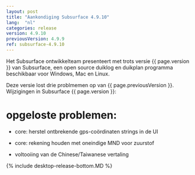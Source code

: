 ```yaml
---
layout: post
title: "Aankondiging Subsurface 4.9.10"
lang:  "nl"
categories: release
version: 4.9.10
previousVersion: 4.9.9
ref: subsurface-4.9.10
---
```


Het Subsurface ontwikkelteam presenteert met trots versie {{ page.version }} van Subsurface, een open source duiklog en duikplan programma beschikbaar voor Windows, Mac en Linux.

Deze versie lost drie problmemen op van {{ page.previousVersion }}. Wijzigingen in Subsurface {{ page.version }}:

# opgeloste problemen:

 - core: herstel ontbrekende gps-coördinaten strings in de UI

 - core: rekening houden met oneindige MND voor zuurstof

 - voltooiing van de Chinese/Taiwanese vertaling

{% include desktop-release-bottom.MD %}
